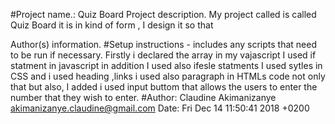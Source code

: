 #Project name.: Quiz Board
Project description.
My project called is called Quiz Board it is in kind of form , I design it so that

Author(s) information. #Setup instructions - includes any scripts that need to be run if necessary. Firstly i declared the array in my vajascript I used if statment in javascript in addition I used also ifesle statments I used sytles in CSS and i used heading ,links i used also paragraph in HTMLs code not only that but also, I added i used input buttom that allows the users to enter the number that they wish to enter. #Author: Claudine Akimanizanye akimanizanye.claudine@gmail.com Date: Fri Dec 14 11:50:41 2018 +0200
